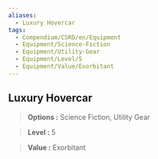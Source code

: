 ```yaml
---
aliases:
  - Luxury Hovercar
tags:
  - Compendium/CSRD/en/Equipment
  - Equipment/Science-Fiction
  - Equipment/Utility-Gear
  - Equipment/Level/5
  - Equipment/Value/Exorbitant
---
```

  
    
## Luxury Hovercar    
    
>    
> **Options :** Science Fiction, Utility Gear    
> **Level :** 5    
> **Value :** Exorbitant
